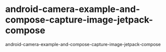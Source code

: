 # android-camera-example-and-compose-capture-image-jetpack-compose
android-camera-example-and-compose-capture-image-jetpack-compose
